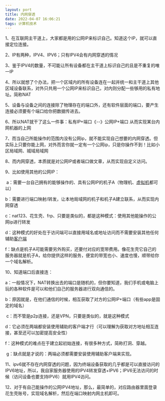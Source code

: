 ```yaml
---
layout: port
title: 内网穿透
date: 2022-04-07 16:06:21
tags: 计算机技术
---
```


1、在互联网主干道上，大家都是用的公网IP来标识自己。知道这个IP，就可以直接定位连接。

2、IP有两种，IPV4、IPV6；只有IPV4会有内网穿透的情况

3、鉴于IPV4的数量，不可能让所有设备都在主干道上标识自己的且是不重复的唯一IP

4、所以就想了个办法，把一个区域内的所有设备连在一起并统一和主干道上其他区域设备联系，对外只共用一个公网IP来标识自己，对内则分配一些够用的私有地址。简称NAT

5、设备与设备之间的连接除了物理存在的端口外，还有软件层面的端口，要产生连接必须要有个端口给你把数据传进去。<!--more-->

6、所以NAT就干了这么一件事：私有IP+端口《--》公网IP+端口  从而实现某台内网机器的上网

7、而当自己所能操作的范围内没有公网ip，就不能实现自己想要的内网穿透。但实际上只要你能上网，对外而言你就一定有一个公网ip，只是你操作不到！比如小区局域网、城域局域网

8、而内网穿透，本质就是对公网IP或者端口做文章，从而实现自定义访问。

9、比如使用其他的公网IP：

​        a：需要一台自己拥有的能够操作的、具有公网IP的机子A（物理机、[虚拟机](https://www.zhihu.com/search?q=虚拟机&search_source=Entity&hybrid_search_source=Entity&hybrid_search_extra={"sourceType"%3A"answer"%2C"sourceId"%3A1500976034})都可以）

​        b：需要进行端口映射/转发，让本地局域网的机子和机子A建立联系，从而实现内网穿透

​        c：nat123、花生壳、frp、只要是类似的，都是这种模式：使用其他能操作的公网ip进行转发

​        d：这种模式的好处在于访问端可以直接用域名或地址访问而不需要安装其他任何辅助[客户端](https://www.zhihu.com/search?q=客户端&search_source=Entity&hybrid_search_source=Entity&hybrid_search_extra={"sourceType"%3A"answer"%2C"sourceId"%3A1500976034})

​        f：缺点是机子A可能需要另外购买，还要付对应的宽带费用。像花生壳它自己的服务器就是机子A，给你提供这样的服务，便宜的带宽也小、速度也慢，顺带给你一个域名解析。

10、知道端口后直接连：

​       a：一般情况下，NAT转换出去的端口是随机的，但你要知道，我们手机或电脑上玩的各种软件是可以和他们自己的服务器进行双向通信的。

​       b：原因就是，在他们通信的时候，相互获取了对方的公网IP+端口（有些app是固定的域名）

​       c：而不管是p2p连接，还是VPN，只要是类似的，就是这种模式

​       d：它必须在两端都安装使用辅助的客户端才行（可以理解为获取对方地址相互连接，甚至还可以加密提高安全性）

​       f：这种模式的难点在于建立起初始连接，有很多种方式，简称打洞、穿越。

​       g：缺点就是才说的：两端必须都需要安装使用辅助客户端来实现。

11、ipv6就不存在内网穿透的问题，因为终端设备获取的几乎都是可以直接访问的IPV6地址，所以，我自家服务器使用的IPV4转发穿透+IPV6；IPV6无法访问的时候（访问设备也要支持IPV6）就用IPV4访问。

12、对于有自己能操作的公网IPV4地址，那么，最简单的，对应路由器里面登录花生壳账号，实现域名解析，然后在端口映射内网主机即可。